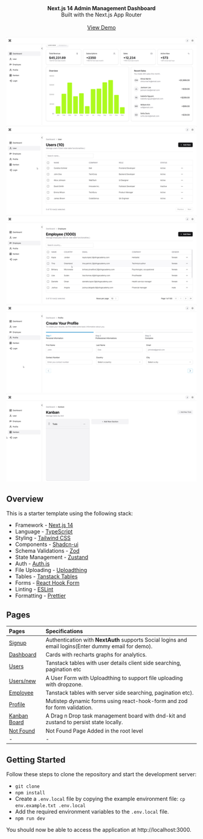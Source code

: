 <picture>
  <source media="(prefers-color-scheme: dark)" srcset="https://user-images.githubusercontent.com/9113740/201498864-2a900c64-d88f-4ed4-b5cf-770bcb57e1f5.png">
  <source media="(prefers-color-scheme: light)" srcset="https://user-images.githubusercontent.com/9113740/201498152-b171abb8-9225-487a-821c-6ff49ee48579.png">
</picture>

<div align="center"><strong>Next.js 14 Admin Management Dashboard</strong></div>
<div align="center">Built with the Next.js App Router</div>
<br />
<div align="center">
<a href="https://nextjs-five-nu-83.vercel.app/">View Demo</a>
<span>
</div>
<br />
<div align="center">
    <img src="public/dashboard.jpg" alt="next-js" />
    <br />
    <img src="public/user.jpg" alt="next-js" />
    <br />
    <img src="public/employee.jpg" alt="next-js" />
    <br />
    <img src="public/profile.jpg" alt="next-js" />
    <br />
    <img src="public/board.jpg" alt="next-js" />
</div>

## Overview

This is a starter template using the following stack:

- Framework - [Next.js 14](https://nextjs.org/13)
- Language - [TypeScript](https://www.typescriptlang.org)
- Styling - [Tailwind CSS](https://tailwindcss.com)
- Components - [Shadcn-ui](https://ui.shadcn.com)
- Schema Validations - [Zod](https://zod.dev)
- State Management - [Zustand](https://zustand-demo.pmnd.rs)
- Auth - [Auth.js](https://authjs.dev/)
- File Uploading - [Uploadthing](https://uploadthing.com)
- Tables - [Tanstack Tables](https://ui.shadcn.com/docs/components/data-table)
- Forms - [React Hook Form](https://ui.shadcn.com/docs/components/form)
- Linting - [ESLint](https://eslint.org)
- Formatting - [Prettier](https://prettier.io)

## Pages

| Pages                                                                             | Specifications                                                                                        |
| :-------------------------------------------------------------------------------- | :---------------------------------------------------------------------------------------------------- |
| [Signup](https://nextjs-five-nu-83.vercel.app/)                       | Authentication with **NextAuth** supports Social logins and email logins(Enter dummy email for demo). |
| [Dashboard](https://nextjs-five-nu-83.vercel.app/dashboard)           | Cards with recharts graphs for analytics.                                                             |
| [Users](https://nextjs-five-nu-83.vercel.app/dashboard/user)          | Tanstack tables with user details client side searching, pagination etc                               |
| [Users/new](https://nextjs-five-nu-83.vercel.app/dashboard/user/new)  | A User Form with Uploadthing to support file uploading with dropzone.                                 |
| [Employee](https://nextjs-five-nu-83.vercel.app/dashboard/employee)   | Tanstack tables with server side searching, pagination etc).                                          |
| [Profile](https://nextjs-five-nu-83.vercel.app/dashboard/profile)     | Mutistep dynamic forms using react-hook-form and zod for form validation.                             |
| [Kanban Board](https://nextjs-five-nu-83.vercel.app/dashboard/kanban) | A Drag n Drop task management board with dnd-kit and zustand to persist state locally.                |
| [Not Found](https://nextjs-five-nu-83.vercel.app/dashboard/notfound)  | Not Found Page Added in the root level                                                                |
| -                                                                                 | -                                                                                                     |

## Getting Started

Follow these steps to clone the repository and start the development server:

- `git clone`
- `npm install`
- Create a `.env.local` file by copying the example environment file:
  `cp env.example.txt .env.local`
- Add the required environment variables to the `.env.local` file.
- `npm run dev`

You should now be able to access the application at http://localhost:3000.
